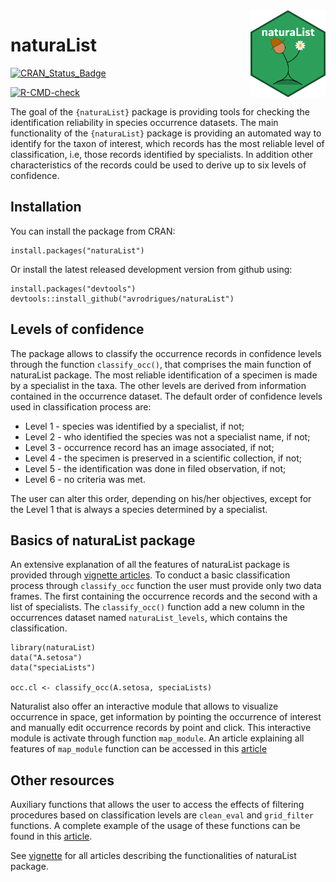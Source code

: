 <img src="man/figures/logo_naturaList_2.png" alt="naturaList logo" width="120px" align="right"/>

# naturaList

<!-- badges: start -->

[![CRAN\_Status\_Badge](https://www.r-pkg.org/badges/version/naturaList)](https://cran.r-project.org/package=naturaList)

[![R-CMD-check](https://github.com/avrodrigues/naturaList/workflows/R-CMD-check/badge.svg)](https://github.com/avrodrigues/naturaList/actions)


<!-- badges: end -->

The goal of the `{naturaList}` package is providing tools for checking the identification reliability in species occurrence datasets. The main functionality of the `{naturaList}` package is providing an automated way to identify for the taxon of interest, which records has the most reliable level of classification, i.e, those records identified by specialists. In addition other characteristics of the records could be used to derive up to six levels of confidence.

## Installation
You can install the package from CRAN:
``` {.r}
install.packages("naturaList")
```

Or install the latest released development version from github using:

``` {.r}
install.packages("devtools")
devtools::install_github("avrodrigues/naturaList")
```

## Levels of confidence

The package allows to classify the occurrence records in confidence levels through the function `classify_occ()`, that comprises the main function of naturaList package. The most reliable identification of a specimen is made by a specialist in the taxa. The other levels are derived from information contained in the occurrence dataset. The default order of confidence levels used in classification process are:

-   Level 1 - species was identified by a specialist, if not;
-   Level 2 - who identified the species was not a specialist name, if not;
-   Level 3 - occurrence record has an image associated, if not;
-   Level 4 - the specimen is preserved in a scientific collection, if not;
-   Level 5 - the identification was done in filed observation, if not;
-   Level 6 - no criteria was met.

The user can alter this order, depending on his/her objectives, except for the Level 1 that is always a species determined by a specialist.


## Basics of naturaList package

An extensive explanation of all the features of naturaList package is provided through [vignette articles](https://avrodrigues.github.io/naturaList/articles/natutaList_vignette.html). To conduct a basic classification process through `classify_occ` function the user must provide only two data frames. The first containing the occurrence records and the second with a list of specialists. The `classify_occ()` function add a new column in the occurrences dataset named `naturaList_levels`, which contains the classification.

``` {.r}
library(naturaList)
data("A.setosa")
data("speciaLists")

occ.cl <- classify_occ(A.setosa, speciaLists)
```

Naturalist also offer an interactive module that allows to visualize occurrence in space, get information by pointing the occurrence of interest and manually edit occurrence records by point and click. This interactive module is activate through function `map_module`. An article explaining all features of `map_module` function can be accessed in this [article](https://avrodrigues.github.io/naturaList/articles/naturaList_map_module_vignette.html)

## Other resources

Auxiliary functions that allows the user to access the effects of filtering procedures based on classification levels are `clean_eval` and `grid_filter` functions. A complete example of the usage of these functions can be found in this [article](https://avrodrigues.github.io/naturaList/articles/natutaList_clean_eval_vignette.html).

See [vignette](https://avrodrigues.github.io/naturaList/articles/natutaList_vignette.html) for all articles describing the functionalities of naturaList package.
